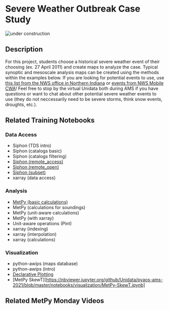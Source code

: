 Severe Weather Outbreak Case Study
==================================

![under construction](https://images2.minutemediacdn.com/image/upload/c_fit,f_auto,fl_lossy,q_auto,w_728/v1555999902/shape/mentalfloss/under_construction1_0.gif?itok=Pn9g_wu6)

## Description

For this project, students choose a historical severe weather event of their choosing (ex. 27 April 2011) and create maps to analyze the case. Typical synoptic and mesoscale analysis maps can be created using the methods within the examples below. If you are looking for potential events to use, use [this list from the NWS office in Northern Indiana](https://www.weather.gov/iwx/decade_weather_2010_2019) or [events from NWS Mobile CWA](https://www.weather.gov/mob/events)! Feel free to stop by the virtual Unidata both during AMS if you have questions or want to chat about other potential severe weather events to use (they do not neccessarily need to be severe storms, think snow events, droughts, etc.).

## Related Training Notebooks

### Data Access
* Siphon (TDS intro)
* Siphon (catalogs basic)
* Siphon (catalogs filtering)
* [Siphon (remote_access)](https://nbviewer.jupyter.org/github/Unidata/pyaos-ams-2021/blob/master/notebooks/dataAccess/siphon-RemoteAccess.ipynb)
* [Siphon (remote_open)](https://nbviewer.jupyter.org/github/Unidata/pyaos-ams-2021/blob/master/notebooks/dataAccess/siphon-RemoteOpen.ipynb)
* [Siphon (subset)](https://nbviewer.jupyter.org/github/Unidata/pyaos-ams-2021/blob/master/notebooks/dataAccess/siphon-Subset.ipynb)
* xarray (data access)

### Analysis
* [MetPy (basic calculations)](https://nbviewer.jupyter.org/github/Unidata/pyaos-ams-2021/blob/master/notebooks/analysis/metpy_basics.ipynb)
* MetPy (calculations for soundings)
* MetPy (unit-aware calculations)
* MetPy (with xarray)
* Unit-aware operations (Pint)
* xarray (indexing)
* xarray (interpolation)
* xarray (calculations)

### Visualization
* python-awips (maps database)
* python-awips (intro)
* [Declarative Plotting](https://nbviewer.jupyter.org/github/Unidata/pyaos-ams-2021/blob/master/notebooks/visualization/Declarative-Example.ipynb)
* [MetPy SkewT][https://nbviewer.jupyter.org/github/Unidata/pyaos-ams-2021/blob/master/notebooks/visualization/MetPy-SkewT.ipynb]

## Related MetPy Monday Videos
